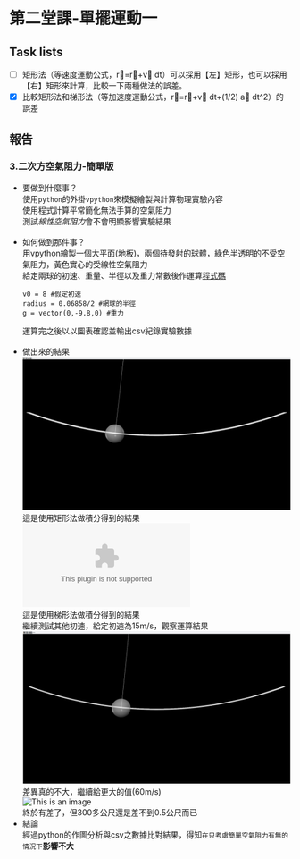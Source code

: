 # 第二堂課-單擺運動一
## Task lists
- [ ] 矩形法（等速度運動公式，r⃗=r⃗+v⃗ dt）可以採用【左】矩形，也可以採用【右】矩形來計算，比較一下兩種做法的誤差。
- [x] 比較矩形法和梯形法（等加速度運動公式，r⃗=r⃗+v⃗ dt+(1/2) a⃗ dt^2）的誤差
## 報告
### 3.二次方空氣阻力-簡單版
  - 要做到什麼事？<br>
      使用`python`的外掛`vpython`來模擬繪製與計算物理實驗內容<br>
      使用程式計算平常簡化無法手算的空氣阻力<br>
      測試*線性空氣阻力*會不會明顯影響實驗結果<br><br>
  - 如何做到那件事？<br>
      用vpython繪製一個大平面(地板)，兩個待發射的球體，綠色半透明的不受空氣阻力，黃色實心的受線性空氣阻力<br>
      給定兩球的初速、重量、半徑以及重力常數後作運算[程式碼](/第一堂課-拋體運動二/拋體運動二csv.py)<br>
      ```mass = 0.0567 #網球的重量
      v0 = 8 #假定初速
      radius = 0.06858/2 #網球的半徑
      g = vector(0,-9.8,0) #重力 
      ``` 
      運算完之後以以圖表確認並輸出csv紀錄實驗數據<br><br>
  - 做出來的結果<br>
      ![This is an image](/第二堂課-單擺運動一/result1.png)<br>
      這是使用矩形法做積分得到的結果<br>
      ![This is an image](/第二堂課-單擺運動一/result2.csv)<br>
      這是使用梯形法做積分得到的結果<br>
      繼續測試其他初速，給定初速為15m/s，觀察運算結果<br>
      ![This is an image](/第二堂課-單擺運動一/result2.png)<br>
      差異真的不大，繼續給更大的值(60m/s)<br>
      ![This is an image](/第二堂課-單擺運動一/result3.png)<br>
      終於有差了，但300多公尺還是差不到0.5公尺而已
  - 結論<br>
      經過python的作圖分析與csv之數據比對結果，得知`在只考慮簡單空氣阻力有無的情況下`**影響不大**